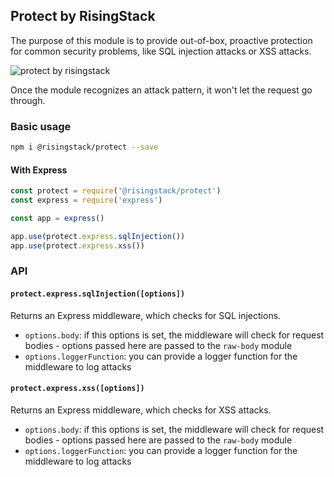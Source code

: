 ## Protect by RisingStack

The purpose of this module is to provide out-of-box, proactive protection for common security problems, like
SQL injection attacks or XSS attacks.

![protect by risingstack](https://blog-assets.risingstack.com/2017/05/lock.png)

Once the module recognizes an attack pattern, it won't let the request go through.

### Basic usage

```bash
npm i @risingstack/protect --save
```

#### With Express

```javascript
const protect = require('@risingstack/protect')
const express = require('express')

const app = express()

app.use(protect.express.sqlInjection())
app.use(protect.express.xss())
```

### API

#### `protect.express.sqlInjection([options])`

Returns an Express middleware, which checks for SQL injections.

* `options.body`: if this options is set, the middleware will check for request bodies - options passed here are passed to the `raw-body` module
* `options.loggerFunction`: you can provide a logger function for the middleware to log attacks

#### `protect.express.xss([options])`

Returns an Express middleware, which checks for XSS attacks.

* `options.body`: if this options is set, the middleware will check for request bodies - options passed here are passed to the `raw-body` module
* `options.loggerFunction`: you can provide a logger function for the middleware to log attacks

